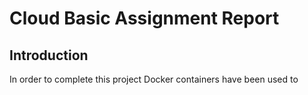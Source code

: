 # Cloud Basic Assignment Report

## Introduction
In order to complete this project Docker containers have been used to 
